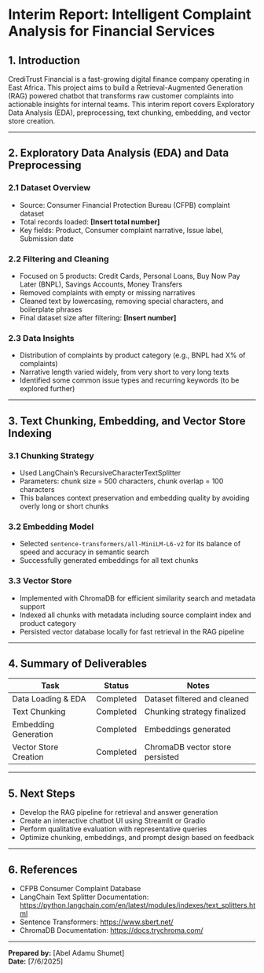 # Interim Report: Intelligent Complaint Analysis for Financial Services

## 1. Introduction  
CrediTrust Financial is a fast-growing digital finance company operating in East Africa. This project aims to build a Retrieval-Augmented Generation (RAG) powered chatbot that transforms raw customer complaints into actionable insights for internal teams. This interim report covers Exploratory Data Analysis (EDA), preprocessing, text chunking, embedding, and vector store creation.

---

## 2. Exploratory Data Analysis (EDA) and Data Preprocessing

### 2.1 Dataset Overview  
- Source: Consumer Financial Protection Bureau (CFPB) complaint dataset  
- Total records loaded: **[Insert total number]**  
- Key fields: Product, Consumer complaint narrative, Issue label, Submission date  

### 2.2 Filtering and Cleaning  
- Focused on 5 products: Credit Cards, Personal Loans, Buy Now Pay Later (BNPL), Savings Accounts, Money Transfers  
- Removed complaints with empty or missing narratives  
- Cleaned text by lowercasing, removing special characters, and boilerplate phrases  
- Final dataset size after filtering: **[Insert number]**  

### 2.3 Data Insights  
- Distribution of complaints by product category (e.g., BNPL had X% of complaints)  
- Narrative length varied widely, from very short to very long texts  
- Identified some common issue types and recurring keywords (to be explored further)  

---

## 3. Text Chunking, Embedding, and Vector Store Indexing

### 3.1 Chunking Strategy  
- Used LangChain’s RecursiveCharacterTextSplitter  
- Parameters: chunk size = 500 characters, chunk overlap = 100 characters  
- This balances context preservation and embedding quality by avoiding overly long or short chunks  

### 3.2 Embedding Model  
- Selected `sentence-transformers/all-MiniLM-L6-v2` for its balance of speed and accuracy in semantic search  
- Successfully generated embeddings for all text chunks  

### 3.3 Vector Store  
- Implemented with ChromaDB for efficient similarity search and metadata support  
- Indexed all chunks with metadata including source complaint index and product category  
- Persisted vector database locally for fast retrieval in the RAG pipeline  

---

## 4. Summary of Deliverables

| Task                   | Status           | Notes                          |
|------------------------|------------------|--------------------------------|
| Data Loading & EDA     | Completed        | Dataset filtered and cleaned   |
| Text Chunking          | Completed        | Chunking strategy finalized    |
| Embedding Generation   | Completed        | Embeddings generated           |
| Vector Store Creation  | Completed        | ChromaDB vector store persisted|

---

## 5. Next Steps  
- Develop the RAG pipeline for retrieval and answer generation  
- Create an interactive chatbot UI using Streamlit or Gradio  
- Perform qualitative evaluation with representative queries  
- Optimize chunking, embeddings, and prompt design based on feedback  

---

## 6. References  
- CFPB Consumer Complaint Database  
- LangChain Text Splitter Documentation: https://python.langchain.com/en/latest/modules/indexes/text_splitters.html  
- Sentence Transformers: https://www.sbert.net/  
- ChromaDB Documentation: https://docs.trychroma.com/

---

**Prepared by:** [Abel Adamu Shumet]  
**Date:** [7/6/2025]
